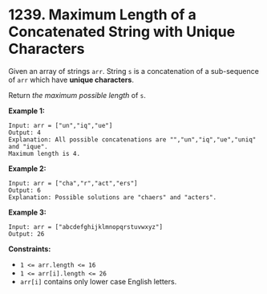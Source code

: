 # 1239. Maximum Length of a Concatenated String with Unique Characters

Given an array of strings `arr`. String `s` is a concatenation of a sub-sequence of `arr` which have **unique characters**.

Return *the maximum possible length* of `s`.

 

**Example 1:**

```
Input: arr = ["un","iq","ue"]
Output: 4
Explanation: All possible concatenations are "","un","iq","ue","uniq" and "ique".
Maximum length is 4.
```

**Example 2:**

```
Input: arr = ["cha","r","act","ers"]
Output: 6
Explanation: Possible solutions are "chaers" and "acters".
```

**Example 3:**

```
Input: arr = ["abcdefghijklmnopqrstuvwxyz"]
Output: 26
```

 

**Constraints:**

- `1 <= arr.length <= 16`
- `1 <= arr[i].length <= 26`
- `arr[i]` contains only lower case English letters.